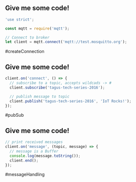 ## Give me some code!

```javascript
'use strict';

const mqtt = require('mqtt');

// Connect to broker
let client = mqtt.connect('mqtt://test.mosquitto.org');
```
<span class="hashtag">\#createConnection</span>


## Give me some code!

```javascript
client.on('connect', () => {
  // subscribe to a topic, accepts wildcads -> #
  client.subscribe('tagus-tech-series-2016');

  // publish message to topic
  client.publish('tagus-tech-series-2016', 'IoT Rocks!');
});
```
<span class="hashtag">\#pubSub</span>


## Give me some code!

```javascript
// print received messages
client.on('message', (topic, message) => {
  // message is a Buffer
  console.log(message.toString());
  client.end();
});
```
<span class="hashtag">\#messageHandling</span>
